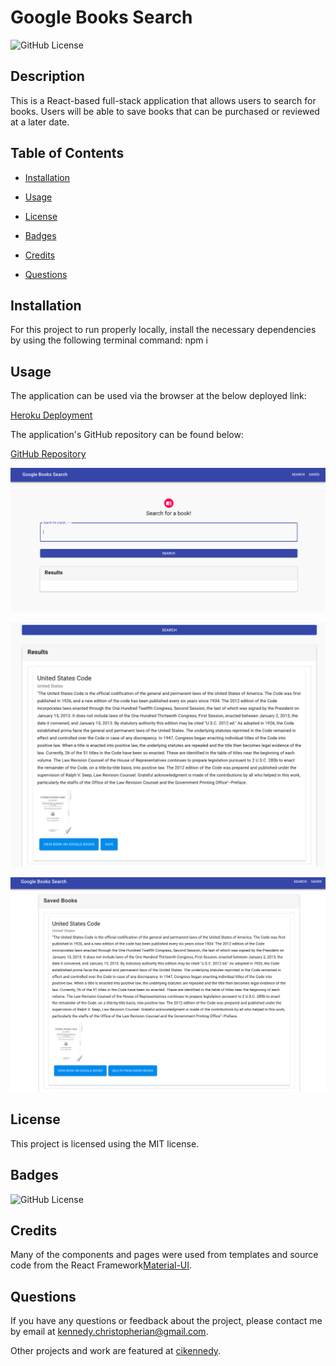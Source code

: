 # Google Books Search
  ![GitHub License](https://img.shields.io/badge/license-MIT-yellow.svg)

  ## Description

  This is a React-based full-stack application that allows users to search for books. Users will be able to save books that can be purchased or reviewed at a later date.

  ## Table of Contents

  * [Installation](#installation)

  * [Usage](#usage)
  
  * [License](#license)

  * [Badges](#badges)

  * [Credits](#credits)

  * [Questions](#questions)

  ## Installation

  For this project to run properly locally, install the necessary dependencies by using the following terminal command: npm i

  ## Usage

  The application can be used via the browser at the below deployed link: 

  [Heroku Deployment](https://google-books-dashboard-app.herokuapp.com/)

  The application's GitHub repository can be found below:

  [GitHub Repository](https://github.com/cikennedy/Google-Books-Search)

  ![Search Page](./assets/Search.png)

  ![Search Results](./assets/Results.png)

  ![Saved Page](./assets/Saved.png)

  ## License

  This project is licensed using the MIT license.

  ## Badges

  ![GitHub License](https://img.shields.io/badge/license-MIT-yellow.svg)

  ## Credits

  Many of the components and pages were used from templates and source code from the React Framework[Material-UI](https://material-ui.com/). 

  ## Questions

  If you have any questions or feedback about the project, please contact me by email at [kennedy.christopherian@gmail.com](mailto:kennedy.christopherian@gmail.com). 

  Other projects and work are featured at [cikennedy](https://github.com/cikennedy).

